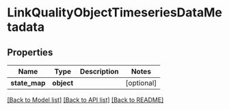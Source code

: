 # LinkQualityObjectTimeseriesDataMetadata

## Properties
Name | Type | Description | Notes
------------ | ------------- | ------------- | -------------
**state_map** | **object** |  | [optional] 

[[Back to Model list]](../README.md#documentation-for-models) [[Back to API list]](../README.md#documentation-for-api-endpoints) [[Back to README]](../README.md)



